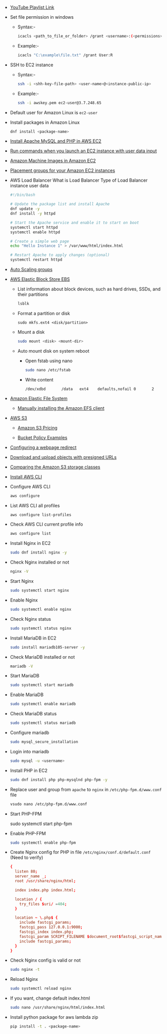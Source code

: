 - [YouTube Playlist Link](https://www.youtube.com/playlist?list=PLbGui_ZYuhiiP7MwyVbZn4gkkJA4r5Hqp)

- Set file permission in windows

  - Syntax:-
    
    ```sh
    icacls <path_to_file_or_folder> /grant <username>:(<permissions>)
    ```

  - Example:-
  
    ```sh
    icacls "C:\example\file.txt" /grant User:R
    ```

- SSH to EC2 instance

  - Syntax:-

    ```sh
    ssh -i <shh-key-file-path> <user-name>@<instance-public-ip>
    ```

  - Example:-
 
    ```sh
    ssh -i awskey.pem ec2-user@3.7.248.65
    ```

- Default user for Amazon Linux is `ec2-user`

- Install packages in Amazon Linux

  ```sh
  dnf install <package-name>
  ```

- [Install Apache MySQL and PHP in AWS EC2](https://docs.aws.amazon.com/linux/al2023/ug/ec2-lamp-amazon-linux-2023.html)

- [Run commands when you launch an EC2 instance with user data input
](https://docs.aws.amazon.com/AWSEC2/latest/UserGuide/user-data.html)

- [Amazon Machine Images in Amazon EC2](https://docs.aws.amazon.com/AWSEC2/latest/UserGuide/AMIs.html)

- [Placement groups for your Amazon EC2 instances](https://docs.aws.amazon.com/AWSEC2/latest/UserGuide/placement-groups.html)

- AWS Load Balancer What is Load Balancer Type of Load Balancer instance user data

  ```sh
  #!/bin/bash
  
  # Update the package list and install Apache
  dnf update -y
  dnf install -y httpd
  
  # Start the Apache service and enable it to start on boot
  systemctl start httpd
  systemctl enable httpd
  
  # Create a simple web page
  echo "Hello Instance 1" > /var/www/html/index.html
  
  # Restart Apache to apply changes (optional)
  systemctl restart httpd
  ```

- [Auto Scaling groups](https://docs.aws.amazon.com/autoscaling/ec2/userguide/auto-scaling-groups.html)

- [AWS Elastic Block Store EBS](https://youtu.be/nhds4IbMUIk?si=t3sik1LWAu1vJAQl)

  - List information about block devices, such as hard drives, SSDs, and their partitions
  
    ```sh
    lsblk
    ```
  
  - Format a partition or disk
  
    ```
    sudo mkfs.ext4 <disk/partition>
    ```

  - Mount a disk

    ```sh
    sudo mount <disk> <mount-dir>
    ```

  - Auto mount disk on system reboot
  
    - Open fstab using nano

      ```sh
      sudo nano /etc/fstab
      ```
    
    - Write content

      ```config
      /dev/xdbd       /data   ext4    defaults,nofail 0       2
      ```

- [Amazon Elastic File System](https://docs.aws.amazon.com/efs/latest/ug/whatisefs.html)

  - [Manually installing the Amazon EFS client](https://docs.aws.amazon.com/efs/latest/ug/installing-amazon-efs-utils.html) 

- [AWS S3](https://docs.aws.amazon.com/s3/)

  - [Amazon S3 Pricing](https://aws.amazon.com/s3/pricing/)

  - [Bucket Policy Examples](https://docs.aws.amazon.com/AmazonS3/latest/userguide/example-bucket-policies.html?icmpid=docs_amazons3_console)

- [Configuring a webpage redirect](https://docs.aws.amazon.com/AmazonS3/latest/userguide/how-to-page-redirect.html)

- [Download and upload objects with presigned URLs](https://docs.aws.amazon.com/AmazonS3/latest/userguide/using-presigned-url.html)

- [Comparing the Amazon S3 storage classes](https://docs.aws.amazon.com/AmazonS3/latest/userguide/storage-class-intro.html#sc-compare)

- [Install AWS CLI](https://docs.aws.amazon.com/cli/latest/userguide/getting-started-install.html)

- Configure AWS CLI

  ```sh
  aws configure
  ```

- List AWS CLI all profiles

  ```sh
  aws configure list-profiles
  ```

- Check AWS CLI current profile info

  ```sh
  aws configure list
  ```

- Install Nginx in EC2

  ```sh
  sudo dnf install nginx -y
  ```

- Check Nginx installed or not 

  ```sh
  nginx -V
  ```

- Start Nginx

  ```sh
  sudo systemctl start nginx
  ```

- Enable Nginx

  ```sh
  sudo systemctl enable nginx
  ```

- Check Nginx status

  ```sh
  sudo systemctl status nginx
  ```

- Install MariaDB in EC2

  ```sh
  sudo install mariadb105-server -y
  ```

- Check MariaDB installed or not

  ```sh
  mariadb -V
  ```

- Start MariaDB

  ```sh
  sudo systemctl start mariadb
  ```

- Enable MariaDB

  ```sh
  sudo systemctl enable mariadb
  ```

- Check MariaDB status

  ```sh
  sudo systemctl status mariadb
  ```

- Configure mariadb

  ```sh
  sudo mysql_secure_installation
  ```

- Login into mariadb

  ```sh
  sudo mysql -u <username>
  ```

- Install PHP in EC2

  ```sh
  sudo dnf install php php-mysqlnd php-fpm -y
  ```

- Replace user and group from `apache` to `nginx` in `/etc/php-fpm.d/www.conf` file

  ```sh
  vsudo nano /etc/php-fpm.d/www.conf
  ```

- Start PHP-FPM

  sudo systemctl start php-fpm

- Enable PHP-FPM

  ```sh
  sudo systemctl enable php-fpm
  ```

- Create Nginx config for PHP in file `/etc/nginx/conf.d/default.conf` (Need to verify)

  ```conf
  {
    listen 80;
    server_name _;
    root /usr/share/nginx/html;

    index index.php index.html;

    location / {
      try_files $uri/ =404;
    }

    location ~ \.php$ {
      include fastcgi_params;
      fastcgi_pass 127.0.0.1:9000;
      fastcgi_index index.php;
      fastcgi_param SCRIPT_FILENAME $document_root$fastcgi_script_name;
      include fastcgi_params;
    }
  }
  ```

- Check Nginx config is valid or not

  ```sh
  sudo nginx -t
  ```

- Reload Nginx

  ```sh
  sudo systemctl reload nginx
  ```

- If you want, change default index.html

  ```sh
  sudo nano /usr/share/nginx/html/index.html
  ```

- Install python package for aws lambda zip

  ```sh
  pip install -t . <package-name>
  ```
